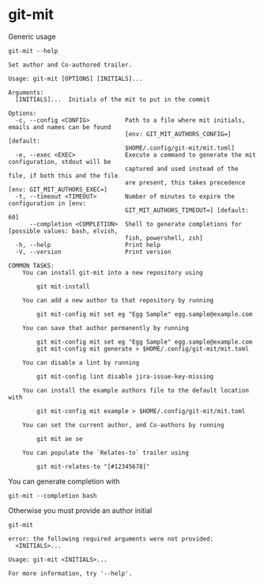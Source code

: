 # git-mit

Generic usage

``` shell,script(name="show-help",expected_exit_code=0)
git-mit --help
```

``` shell,verify(script_name="show-help",stream=stdout)
Set author and Co-authored trailer.

Usage: git-mit [OPTIONS] [INITIALS]...

Arguments:
  [INITIALS]...  Initials of the mit to put in the commit

Options:
  -c, --config <CONFIG>          Path to a file where mit initials, emails and names can be found
                                 [env: GIT_MIT_AUTHORS_CONFIG=] [default:
                                 $HOME/.config/git-mit/mit.toml]
  -e, --exec <EXEC>              Execute a command to generate the mit configuration, stdout will be
                                 captured and used instead of the file, if both this and the file
                                 are present, this takes precedence [env: GIT_MIT_AUTHORS_EXEC=]
  -t, --timeout <TIMEOUT>        Number of minutes to expire the configuration in [env:
                                 GIT_MIT_AUTHORS_TIMEOUT=] [default: 60]
      --completion <COMPLETION>  Shell to generate completions for [possible values: bash, elvish,
                                 fish, powershell, zsh]
  -h, --help                     Print help
  -V, --version                  Print version

COMMON TASKS:
    You can install git-mit into a new repository using

        git mit-install

    You can add a new author to that repository by running

        git mit-config mit set eg "Egg Sample" egg.sample@example.com

    You can save that author permanently by running

        git mit-config mit set eg "Egg Sample" egg.sample@example.com
        git mit-config mit generate > $HOME/.config/git-mit/mit.toml

    You can disable a lint by running

        git mit-config lint disable jira-issue-key-missing

    You can install the example authors file to the default location with

        git mit-config mit example > $HOME/.config/git-mit/mit.toml

    You can set the current author, and Co-authors by running

        git mit ae se

    You can populate the `Relates-to` trailer using

        git mit-relates-to "[#12345678]"
```

You can generate completion with

``` shell,script(name="generate-bash-completion",expected_exit_code=0)
git-mit --completion bash
```

Otherwise you must provide an author initial

``` shell,script(name="missing-initials-error",expected_exit_code=2)
git-mit
```
``` shell,verify(script_name="missing-initials-error",stream=stderr)
error: the following required arguments were not provided:
  <INITIALS>...

Usage: git-mit <INITIALS>...

For more information, try '--help'.
```
